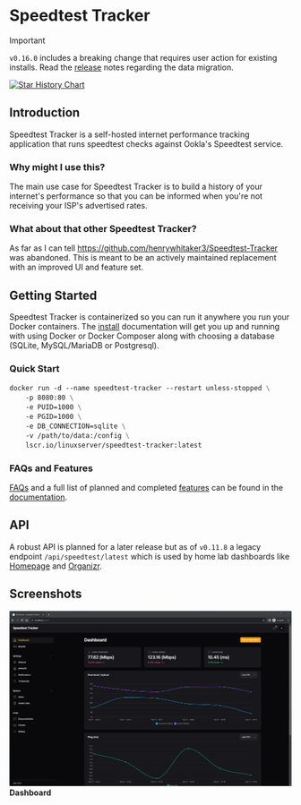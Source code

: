 # Speedtest Tracker

> [!IMPORTANT]
> `v0.16.0` includes a breaking change that requires user action for existing installs. Read the [release](https://github.com/alexjustesen/speedtest-tracker/releases/tag/v0.16.0) notes regarding the data migration.

[![Star History Chart](https://api.star-history.com/svg?repos=alexjustesen/speedtest-tracker&type=Date)](https://star-history.com/#alexjustesen/speedtest-tracker&Date)

## Introduction

Speedtest Tracker is a self-hosted internet performance tracking application that runs speedtest checks against Ookla's Speedtest service.

### Why might I use this?

The main use case for Speedtest Tracker is to build a history of your internet's performance so that you can be informed when you're not receiving your ISP's advertised rates.

### What about that other Speedtest Tracker?

As far as I can tell https://github.com/henrywhitaker3/Speedtest-Tracker was abandoned. This is meant to be an actively maintained replacement with an improved UI and feature set.

## Getting Started

Speedtest Tracker is containerized so you can run it anywhere you run your Docker containers. The [install](https://docs.speedtest-tracker.dev/getting-started/installation) documentation will get you up and running with using Docker or Docker Composer along with choosing a database (SQLite, MySQL/MariaDB or Postgresql).

### Quick Start

```dockerfile
docker run -d --name speedtest-tracker --restart unless-stopped \
    -p 8080:80 \
    -e PUID=1000 \
    -e PGID=1000 \
    -e DB_CONNECTION=sqlite \
    -v /path/to/data:/config \
    lscr.io/linuxserver/speedtest-tracker:latest
```

### FAQs and Features

[FAQs](https://docs.speedtest-tracker.dev/faqs) and a full list of planned and completed [features](https://docs.speedtest-tracker.dev/getting-started/features) can be found in the [documentation](https://docs.speedtest-tracker.dev).

## API

A robust API is planned for a later release but as of `v0.11.8` a legacy endpoint `/api/speedtest/latest` which is used by home lab dashboards like [Homepage](https://github.com/benphelps/homepage) and [Organizr](https://github.com/causefx/Organizr/tree/v2-master).

## Screenshots

![Dashboard](.github/screenshots/dashboard_screenshot.jpg)
**Dashboard**
